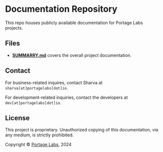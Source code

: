 # Documentation Repository

This repo houses publicly available documentation for Portage Labs projects.

## Files

- **[SUMMARRY.md](docs/SUMMARY.md)** covers the overall project documentation.

## Contact

For business-related inquires, contact Sharva at `sharva[at]portagelabs[dot]io`.

For development-related inquiries, contact the developers at `dev[at]portagelabs[dot]io`.

## License

This project is proprietary. Unauthorized copying of this documentation, via any medium, is strictly prohibited.

Copyright © [Portage Labs](https://www.portagelabs.io/), 2024
